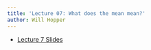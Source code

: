 ```yaml
---
title: 'Lecture 07: What does the mean mean?'
author: Will Hopper
---
```


* [Lecture 7 Slides]({{site.baseurl}}/lectures/What_does_the_mean_mean?/What-does-the-mean-mean.html) 

